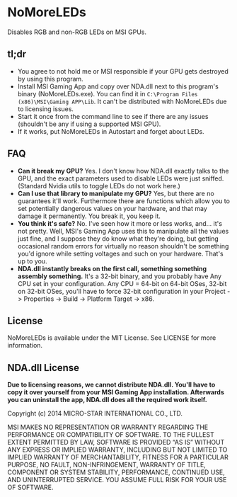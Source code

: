 ﻿# NoMoreLEDs

Disables RGB and non-RGB LEDs on MSI GPUs.

## tl;dr

- You agree to not hold me or MSI responsible if your GPU gets destroyed by using this program.
- Install MSI Gaming App and copy over NDA.dll next to this program's binary (NoMoreLEDs.exe).
  You can find it in `C:\Program Files (x86)\MSI\Gaming APP\Lib`. It can't be distributed with
  NoMoreLEDs due to licensing issues.
- Start it once from the command line to see if there are any issues (shouldn't be any if using
  a supported MSI GPU).
- If it works, put NoMoreLEDs in Autostart and forget about LEDs.

## FAQ

- **Can it break my GPU?** Yes. I don't know how NDA.dll exactly talks to the GPU, and the exact
  parameters used to disable LEDs were just sniffed. (Standard Nvidia utils to toggle LEDs do not
  work here.)
- **Can I use that library to manipulate my GPU?** Yes, but there are no guarantees it'll work.
  Furthermore there are functions which allow you to set potentially dangerous values on your
  hardware, and that may damage it permanently. You break it, you keep it.
- **You think it's safe?** No. I've seen how it more or less works, and... it's not pretty. Well,
  MSI's Gaming App uses this to manipulate all the values just fine, and I suppose they do know
  what they're doing, but getting occasional random errors for virtually no reason shouldn't be
  something you'd ignore while setting voltages and such on your hardware. That's up to you.
- **NDA.dll instantly breaks on the first call, something something assembly something.** It's
  a 32-bit binary, and you probably have Any CPU set in your configuration. Any CPU = 64-bit on
  64-bit OSes, 32-bit on 32-bit OSes, you'll have to force 32-bit configuration in your Project
  -> Properties -> Build -> Platform Target -> x86.

## License

NoMoreLEDs is available under the MIT License. See LICENSE for more information.

## NDA.dll License

**Due to licensing reasons, we cannot distribute NDA.dll. You'll have to copy it
over yourself from your MSI Gaming App installation. Afterwards you can uninstall
the app, NDA.dll does all the required work itself.**

Copyright (c) 2014 MICRO-STAR INTERNATIONAL CO., LTD.

MSI MAKES NO REPRESENTATION OR WARRANTY REGARDING THE PERFORMANCE OR COMPATIBILITY OF
SOFTWARE. TO THE FULLEST EXTENT PERMITTED BY LAW, SOFTWARE IS PROVIDED “AS IS” WITHOUT
ANY EXPRESS OR IMPLIED WARRANTY, INCLUDING BUT NOT LIMITED TO IMPLIED WARRANTY OF
MERCHANTABILITY, FITNESS FOR A PARTICULAR PURPOSE, NO FAULT, NON-INFRINGEMENT, WARRANTY
OF TITLE, COMPONENT OR SYSTEM STABILITY, PERFORMANCE, CONTINUED USE, AND UNINTERRUPTED
SERVICE. YOU ASSUME FULL RISK FOR YOUR USE OF SOFTWARE.
